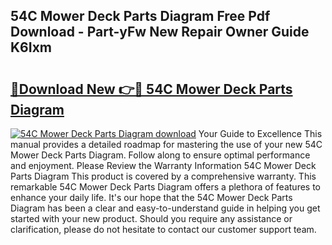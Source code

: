 ## 54C Mower Deck Parts Diagram Free Pdf Download - Part-yFw New Repair Owner Guide K6Ixm

# <h2><a href="http://dfo61u.blite.top/?on=54C+Mower+Deck+Parts+Diagram">🔗Download New 👉🔴 54C Mower Deck Parts Diagram</a></h2>

[![54C Mower Deck Parts Diagram download](https://i.imgur.com/lujVjoI.png)](http://dfo61u.blite.top/?on=54C+Mower+Deck+Parts+Diagram)
Your Guide to Excellence This manual provides a detailed roadmap for mastering the use of your new 54C Mower Deck Parts Diagram. Follow along to ensure optimal performance and enjoyment. Please Review the Warranty Information 54C Mower Deck Parts Diagram This product is covered by a comprehensive warranty. This remarkable 54C Mower Deck Parts Diagram offers a plethora of features to enhance your daily life. It's our hope that the 54C Mower Deck Parts Diagram has been a clear and easy-to-understand guide in helping you get started with your new product. Should you require any assistance or clarification, please do not hesitate to contact our customer support team.
